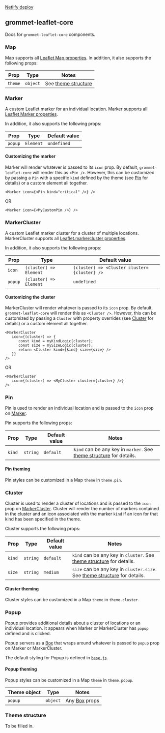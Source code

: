 [Netlify deploy](https://whimsical-moxie-6e43a0.netlify.app/)

## grommet-leaflet-core

Docs for `grommet-leaflet-core` components.

### Map

Map supports all [Leaflet Map properties](https://leafletjs.com/reference.html#map). In addition, it also supports the following props:

| Prop    | Type | Notes |
| -------- | ------- |---|
| `theme`  | `object` | See [theme structure]() |

### Marker

A custom Leaflet marker for an individual location. Marker supports all [Leaflet Marker properties](https://leafletjs.com/reference.html#marker).

In addition, it also supports the following props:

| Prop    | Type | Default value |
| -------- | ------- | --- |
| `popup`  | `Element` | `undefined` |

#### Customizing the marker

Marker will render whatever is passed to its `icon` prop. By default, `grommet-leaflet-core` will render this as `<Pin />`. However, this can be customized by passing a `Pin` with a specific `kind` defined by the theme (see [Pin]() for details) or a custom element all together.

```
<Marker icon={<Pin kind="critical" />} />
```
OR

```
<Marker icon={<MyCustomPin />} />
```

### MarkerCluster

A custom Leaflet marker cluster for a cluster of multiple locations. MarkerCluster supports all [Leaflet.markercluster properties](https://github.com/Leaflet/Leaflet.markercluster).

In addition, it also supports the following props: 

| Prop    | Type | Default value |
| -------- | ------- | --- |
| `icon`  | `(cluster) => Element` | `(cluster) => <Cluster cluster={cluster} />` |
| `popup`  | `(cluster) => Element` | `undefined` |

#### Customizing the cluster

MarkerCluster will render whatever is passed to its `icon` prop. By default, `grommet-leaflet-core` will render this as `<Cluster />`. However, this can be customized by passing a `Cluster` with property overrides (see [Cluster]() for details) or a custom element all together.

```
<MarkerCluster
   icon={(cluster) => {
      const kind = myKindLogic(cluster);
      const size = mySizeLogic(cluster);
      return <Cluster kind={kind} size={size} />
   }}
/>
```
OR

```
<MarkerCluster
   icon={(cluster) => <MyCluster cluster={cluster} />}
/>
```

### Pin

Pin is used to render an individual location and is passed to the `icon` prop on [Marker](#marker).

Pin supports the following props:

| Prop    | Type | Default value | Notes | 
| -------- | ------- | --- | --- |
| `kind`  | `string` | `default` | `kind` can be any key in `marker`. See [theme structure]() for details. |

#### Pin theming

Pin styles can be customized in a Map `theme` in `theme.pin`.

### Cluster

Cluster is used to render a cluster of locations and is passed to the `icon` prop on [MarkerCluster](#markercluster). Cluster will render the number of markers contained in the cluster and an icon associated with the marker `kind` if an icon for that kind has been specified in the theme.

Cluster supports the following props:

| Prop    | Type | Default value | Notes | 
| -------- | ------- | --- | --- |
| `kind`  | `string` | `default` | `kind` can be any key in `cluster`. See [theme structure]() for details. |
| `size`  | `string` | `medium` | `size` can be any key in `cluster.size`. See [theme structure]() for details. |


#### Cluster theming

Cluster styles can be customized in a Map `theme` in `theme.cluster`.

### Popup

Popup provides additional details about a cluster of locations or an individual location. It appears when Marker or MarkerCluster has `popup` defined and is clicked.

Popup servers as a [Box](https://v2.grommet.io/box) that wraps around whatever is passed to `popup` prop on Marker or MarkerCluster.

The default styling for Popup is defined in [`base.js`]().

#### Popup theming

Popup styles can be customized in a Map `theme` in `theme.popup`.

| Theme object    | Type | Notes |
| -------- | ------- | --- |
| `popup`  | `object` | Any [Box](https://v2.grommet.io/box) props |

### Theme structure

To be filled in.

